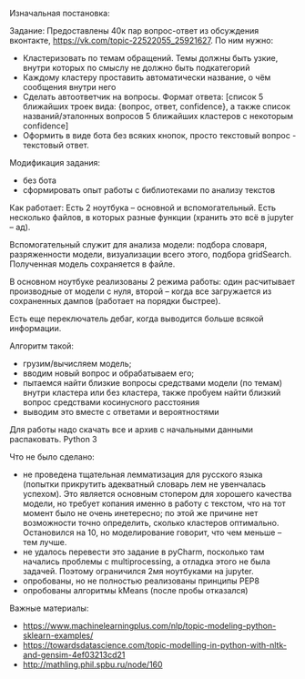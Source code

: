 Изначальная постановка:

Задание:
Предоставлены 40к пар вопрос-ответ из обсуждения вконтакте, https://vk.com/topic-22522055_25921627. По ним нужно:
- Кластеризовать по темам обращений. Темы должны быть узкие, внутри которых по смыслу не должно быть подкатегорий
- Каждому кластеру проставить автоматически название, о чём сообщения внутри него
- Сделать автоответчик на вопросы. Формат ответа: [список 5 ближайших троек вида: {вопрос, ответ, confidence}, а также список названий/эталонных вопросов 5 ближайших кластеров с некоторым confidence]
- Оформить в виде бота без всяких кнопок, просто текстовый вопрос - текстовый ответ.

Модификация задания:
- без бота
- сформировать опыт работы с библиотеками по анализу текстов

Как работает:
Есть 2 ноутбука – основной и вспомогательный. Есть несколько файлов, в которых разные функции (хранить это всё в jupyter – ад).

Вспомогательный служит для анализа модели: подбора словаря, разряженности модели, визуализации всего этого, подбора gridSearch. Полученная модель сохраняется в файле.

В основном ноутбуке реализованы 2 режима работы: один расчитывает производные от модели с нуля, второй – когда все загружается из сохраненных дампов (работает на порядки быстрее).

Есть еще переключатель дебаг, когда выводится больше всякой информации.

Алгоритм такой: 
- грузим/вычисляем модель;
- вводим новый вопрос и обрабатываем его;
- пытаемся найти близкие вопросы средствами модели (по темам) внутри кластера или без кластера, также пробуем найти близкий вопрос средствами косинусного расстояния
- выводим это вместе с ответами и вероятностями

Для работы надо скачать все и архив с начальными данными распаковать.
Python 3

Что не было сделано:
- не проведена тщательная лемматизация для русского языка (попытки прикрутить адекватный словарь лем не увенчалась успехом). Это является основным стопером для хорошего качества модели, но требует копания именно в работу с текстом, что на тот момент было не очень инетересно; по этой же причине нет возможности точно определить, сколько кластеров оптимально. Остановился на 10, но моделирование говорит, что чем меньше – тем лучше.
- не удалось перевести это задание в pyCharm, посколько там начались проблемы с multiprocessing, а отладка этого не была задачей. Поэтому ограничился 2мя ноутбуками на jupyter.
- опробованы, но не полностью реализованы принципы PEP8
- опробованы алгоритмы kMeans (после пробы отказался)

Важные материалы:
- https://www.machinelearningplus.com/nlp/topic-modeling-python-sklearn-examples/
- https://towardsdatascience.com/topic-modelling-in-python-with-nltk-and-gensim-4ef03213cd21
- http://mathling.phil.spbu.ru/node/160


